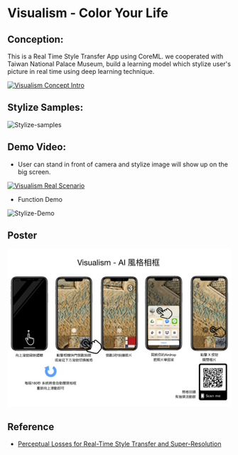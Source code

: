 # Visualism - Color Your Life

## Conception:
This is a Real Time Style Transfer App using CoreML. we cooperated with Taiwan National Palace Museum, build a learning model which stylize user's picture in real time using deep learning technique.

[![Visualism Concept Intro](https://img.youtube.com/vi/ZJ5-6gZsC0k/0.jpg)](https://www.youtube.com/watch?v=ZJ5-6gZsC0k "Visualism Concept Intro")

## Stylize Samples:
![Stylize-samples](docs/stylize-samples.jpg)

## Demo Video:
* User can stand in front of camera and stylize image will show up on the big screen.

[![Visualism Real Scenario](https://img.youtube.com/vi/fM-dD9SbTUQ/0.jpg)](https://www.youtube.com/watch?v=fM-dD9SbTUQ "Visualism Concept Intro")

* Function Demo

![Stylize-Demo](docs/Demo.gif)

## Poster

![Poster](docs/Manual.jpg)

## Reference
* [Perceptual Losses for Real-Time Style Transfer
and Super-Resolution](https://cs.stanford.edu/people/jcjohns/papers/eccv16/JohnsonECCV16.pdf?fbclid=IwAR1K9Igv7KPMefKZoZy9S8xr2QCnyO2V1Dlh0qkdV413Fh0t4BAvZYN6qU4)
